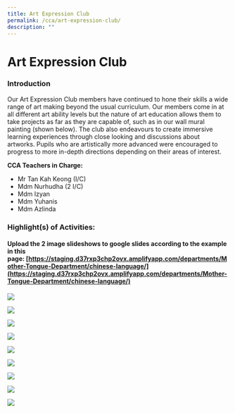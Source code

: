 ```yaml
---
title: Art Expression Club
permalink: /cca/art-expression-club/
description: ""
---
```

# Art Expression Club

### Introduction

Our Art Expression Club members have continued to hone their skills a wide range of art making beyond the usual curriculum. Our members come in at all different art ability levels but the nature of art education allows them to take projects as far as they are capable of, such as in our wall mural painting (shown below). The club also endeavours to create immersive learning experiences through close looking and discussions about artworks. Pupils who are artistically more advanced were encouraged to progress to more in-depth directions depending on their areas of interest.  
  
**CCA Teachers in Charge:**  

*   Mr Tan Kah Keong (I/C)
*   Mdm Nurhudha (2 I/C)
*   Mdm Izyan
*   Mdm Yuhanis
*   Mdm Azlinda

### Highlight(s) of Activities:

#### Upload the 2 image slideshows to google slides according to the example in this page: [https://staging.d37rxp3chp2ovx.amplifyapp.com/departments/Mother-Tongue-Department/chinese-language/](https://staging.d37rxp3chp2ovx.amplifyapp.com/departments/Mother-Tongue-Department/chinese-language/)

![](/images/Departments/PE,%20CCA%20and%20Aesthetics/Cca/Art%20Expression%20Club/2021_Art%20expression%20club_1.jpg)

![](/images/Departments/PE,%20CCA%20and%20Aesthetics/Cca/Art%20Expression%20Club/2021_Art%20expression%20club_2.jpg)

![](/images/Departments/PE,%20CCA%20and%20Aesthetics/Cca/Art%20Expression%20Club/2021_Art%20expression%20club_3.jpg)

![](/images/Departments/PE,%20CCA%20and%20Aesthetics/Cca/Art%20Expression%20Club/2021_Art%20expression%20club_4.jpg)

![](/images/Departments/PE,%20CCA%20and%20Aesthetics/Cca/Art%20Expression%20Club/2021_Art%20expression%20club_5.jpg)

![](/images/Departments/PE,%20CCA%20and%20Aesthetics/Cca/Art%20Expression%20Club/2021_Art%20expression%20club_6.jpg)

![](/images/Departments/PE,%20CCA%20and%20Aesthetics/Cca/Art%20Expression%20Club/2021_Art%20expression%20club_7.jpg)

![](/images/Departments/PE,%20CCA%20and%20Aesthetics/Cca/Art%20Expression%20Club/2021_Art%20expression%20club_8.jpg)

![](/images/Departments/PE,%20CCA%20and%20Aesthetics/Cca/Art%20Expression%20Club/2021_Art%20expression%20club_9.jpg)
